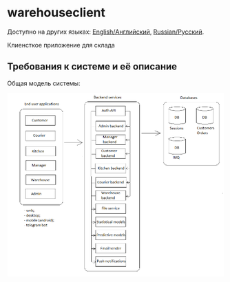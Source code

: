 # warehouseclient

Доступно на других языках: [English/Английский](warehouseclient.md), [Russian/Русский](warehouseclient.ru.md). 

Клиенсткое приложение для склада 

## Требования к системе и её описание 

Общая модель системы: 

![system_overall](../img/system_overall.png)
